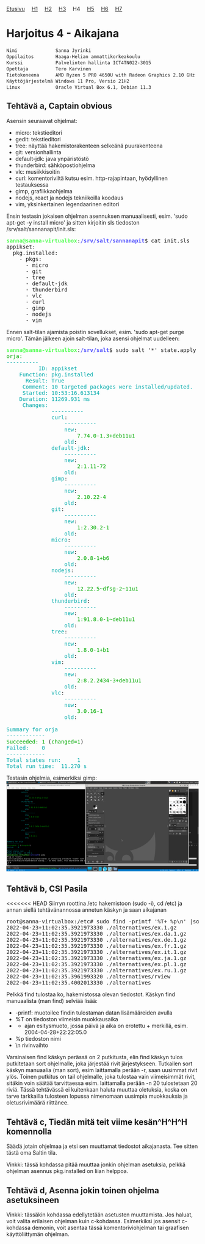 [Etusivu](http://jyrinsan.github.io/palvelintenhallinta/index.html) 
&emsp;[H1](http://jyrinsan.github.io/palvelintenhallinta/h1.html)
&emsp;[H2](http://jyrinsan.github.io/palvelintenhallinta/h2.html)
&emsp;[H3](http://jyrinsan.github.io/palvelintenhallinta/h3.html)
&emsp;H4
&emsp;[H5](http://jyrinsan.github.io/palvelintenhallinta/h5.html)
&emsp;[H6](http://jyrinsan.github.io/palvelintenhallinta/h6.html)
&emsp;[H7](http://jyrinsan.github.io/palvelintenhallinta/h7.html)


# Harjoitus 4 - Aikajana

```
Nimi              Sanna Jyrinki
Oppilaitos        Haaga-Helian ammattikorkeakoulu
Kurssi            Palvelinten hallinta ICT4TN022-3015
Opettaja          Tero Karvinen
Tietokoneena      AMD Ryzen 5 PRO 4650U with Radeon Graphics 2.10 GHz
Käyttöjärjestelmä Windows 11 Pro, Versio 21H2
Linux             Oracle Virtual Box 6.1, Debian 11.3
```

## Tehtävä a, Captain obvious

Asensin seuraavat ohjelmat:
- micro: tekstieditori
- gedit: tekstieditori
- tree: näyttää hakemistorakenteen selkeänä puurakenteena
- git: versionhallinta
- default-jdk: java ynpäristöstö
- thunderbird: sähköpostiohjelma
- vlc: musiikkisoitin
- curl: komentoriviltä kutsu esim. http-rajapintaan, hyödyllinen testauksessa
- gimp, grafiikkaohjelma
- nodejs, react ja nodejs tekniikoilla koodaus
- vim, yksinkertainen legendaarinen editori

Ensin testasin jokaisen ohjelman asennuksen manuaalisesti, esim. 'sudo apt-get -y install micro' ja sitten kirjoitin sls tiedoston /srv/salt/sannanapit/init.sls:

<pre><font color="#55FF55"><b>sanna@sanna-virtualbox</b></font>:<font color="#5555FF"><b>/srv/salt/sannanapit</b></font>$ cat init.sls 
appikset:
  pkg.installed:
    - pkgs:
      - micro
      - git
      - tree
      - default-jdk
      - thunderbird
      - vlc
      - curl
      - gimp
      - nodejs
      - vim
</pre>      

Ennen salt-tilan ajamista poistin sovellukset, esim. 'sudo apt-get purge micro'. Tämän jälkeen ajoin salt-tilan, joka asensi ohjelmat uudelleen:

<pre><font color="#55FF55"><b>sanna@sanna-virtualbox</b></font>:<font color="#5555FF"><b>/srv/salt</b></font>$ sudo salt &apos;*&apos; state.apply sannanapit
<font color="#00AA00">orja:</font>
<font color="#00AAAA">----------</font>
    <font color="#00AAAA">      ID: appikset</font>
    <font color="#00AAAA">Function: pkg.installed</font>
    <font color="#00AAAA">  Result: True</font>
    <font color="#00AAAA"> Comment: 10 targeted packages were installed/updated.</font>
    <font color="#00AAAA"> Started: 10:53:16.613134</font>
    <font color="#00AAAA">Duration: 11269.931 ms</font>
<font color="#00AAAA">     Changes:   </font>
<font color="#00AAAA">              ----------</font>
              <font color="#00AAAA">curl</font>:
                  <font color="#00AAAA">----------</font>
                  <font color="#00AAAA">new</font>:
                      <font color="#00AA00">7.74.0-1.3+deb11u1</font>
                  <font color="#00AAAA">old</font>:
              <font color="#00AAAA">default-jdk</font>:
                  <font color="#00AAAA">----------</font>
                  <font color="#00AAAA">new</font>:
                      <font color="#00AA00">2:1.11-72</font>
                  <font color="#00AAAA">old</font>:
              <font color="#00AAAA">gimp</font>:
                  <font color="#00AAAA">----------</font>
                  <font color="#00AAAA">new</font>:
                      <font color="#00AA00">2.10.22-4</font>
                  <font color="#00AAAA">old</font>:
              <font color="#00AAAA">git</font>:
                  <font color="#00AAAA">----------</font>
                  <font color="#00AAAA">new</font>:
                      <font color="#00AA00">1:2.30.2-1</font>
                  <font color="#00AAAA">old</font>:
              <font color="#00AAAA">micro</font>:
                  <font color="#00AAAA">----------</font>
                  <font color="#00AAAA">new</font>:
                      <font color="#00AA00">2.0.8-1+b6</font>
                  <font color="#00AAAA">old</font>:
              <font color="#00AAAA">nodejs</font>:
                  <font color="#00AAAA">----------</font>
                  <font color="#00AAAA">new</font>:
                      <font color="#00AA00">12.22.5~dfsg-2~11u1</font>
                  <font color="#00AAAA">old</font>:
              <font color="#00AAAA">thunderbird</font>:
                  <font color="#00AAAA">----------</font>
                  <font color="#00AAAA">new</font>:
                      <font color="#00AA00">1:91.8.0-1~deb11u1</font>
                  <font color="#00AAAA">old</font>:
              <font color="#00AAAA">tree</font>:
                  <font color="#00AAAA">----------</font>
                  <font color="#00AAAA">new</font>:
                      <font color="#00AA00">1.8.0-1+b1</font>
                  <font color="#00AAAA">old</font>:
              <font color="#00AAAA">vim</font>:
                  <font color="#00AAAA">----------</font>
                  <font color="#00AAAA">new</font>:
                      <font color="#00AA00">2:8.2.2434-3+deb11u1</font>
                  <font color="#00AAAA">old</font>:
              <font color="#00AAAA">vlc</font>:
                  <font color="#00AAAA">----------</font>
                  <font color="#00AAAA">new</font>:
                      <font color="#00AA00">3.0.16-1</font>
                  <font color="#00AAAA">old</font>:

<font color="#00AAAA">Summary for orja</font>
<font color="#00AAAA">------------</font>
<font color="#00AA00">Succeeded: 1</font> (<font color="#00AA00">changed=1</font>)
<font color="#00AAAA">Failed:    0</font>
<font color="#00AAAA">------------</font>
<font color="#00AAAA">Total states run:     1</font>
<font color="#00AAAA">Total run time:  11.270 s</font>
</pre>

Testasin ohjelmia, esimerkiksi gimp:
![Image](h4_images/h4_1.PNG)

## Tehtävä b, CSI Pasila

<<<<<<< HEAD
Siirryn roottina /etc hakemistoon (sudo -i), cd /etc) ja annan siellä tehtävänannossa annetun käskyn ja saan aikajanan

<pre>root@sanna-virtualbox:/etc# sudo find -printf &apos;%T+ %p\n&apos; |sort |tail
2022-04-23+11:02:35.3921973330 ./alternatives/ex.1.gz
2022-04-23+11:02:35.3921973330 ./alternatives/ex.da.1.gz
2022-04-23+11:02:35.3921973330 ./alternatives/ex.de.1.gz
2022-04-23+11:02:35.3921973330 ./alternatives/ex.fr.1.gz
2022-04-23+11:02:35.3921973330 ./alternatives/ex.it.1.gz
2022-04-23+11:02:35.3921973330 ./alternatives/ex.ja.1.gz
2022-04-23+11:02:35.3921973330 ./alternatives/ex.pl.1.gz
2022-04-23+11:02:35.3921973330 ./alternatives/ex.ru.1.gz
2022-04-23+11:02:35.3961993320 ./alternatives/rview
2022-04-23+11:02:35.4002013330 ./alternatives
</pre>

Pelkkä find tulostaa ko, hakemistossa olevan tiedostot. Käskyn find manuaalista (man find) selviää lisää:
- -printf:  muotoilee findin tulostaman datan lisämääreiden avulla
- %T on tiedoston viimeisin muokkausaika
- + ajan esitysmuoto, jossa päivä ja aika on erotettu + merkillä, esim. 2004-04-28+22:22:05.0
- %p tiedoston nimi 
- \n rivinvaihto

Varsinaisen find käskyn perässä on 2 putkitusta, elin find käskyn tulos putkitetaan sort ohjelmalle, joka järjestää rivit järjestykseen. Tutkailen sort käskyn manuaalia (man sort), esim laittamalla perään -r, saan uusimmat rivit ylös. Toinen putkitus on tail ohjelmalle, joka tulostaa vain viimeisimmät rivit, sitäkin voin säätää tarvittaessa esim. laittamalla perään -n 20 tulostetaan 20 riviä. Tässä tehtävässä ei kuitenkaan haluta muuttaa oletuksia, koska on tarve tarkkailla tulosteen lopussa nimenomaan uusimpia muokkauksia ja oletusrivimäärä riittänee.


## Tehtävä c, Tiedän mitä teit viime kesän^H^H^H komennolla

Säädä jotain ohjelmaa ja etsi sen muuttamat tiedostot aikajanasta. Tee sitten tästä oma Saltin tila.

Vinkki: tässä kohdassa pitää muuttaa jonkin ohjelman asetuksia, pelkkä ohjelman asennus pkg.installed on liian helppoa.

## Tehtävä d, Asenna jokin toinen ohjelma asetuksineen

Vinkki: tässäkin kohdassa edellytetään asetusten muuttamista. Jos haluat, voit valita erilaisen ohjelman kuin c-kohdassa. Esimerkiksi jos asensit c-kohdassa demonin, voit asentaa tässä komentoriviohjelman tai graafisen käyttöliittymän ohjelman.